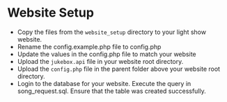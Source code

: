 # Website Setup

* Copy the files from the ```website_setup``` directory to your light show website. 
* Rename the config.example.php file to config.php
* Update the values in the config.php file to match your website
* Upload the ```jukebox.api``` file in your website root directory. 
* Upload the ```config.php``` file in the parent folder above your website root directory.
* Login to the database for your website. Execute the query in song_request.sql. Ensure that the table was created successfully.
